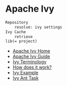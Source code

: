 # Apache Ivy

```txt
Repository
    resolve: ivy settings
Ivy Cache
    retrieve
lib(= project)
```

- [Apache Ivy Home](https://ant.apache.org/ivy/)
- [Apache Ivy Guide](https://www.codetab.org/tutorial/apache-ivy/introduction/)
- [Ivy Terminology](http://ant.apache.org/ivy/history/2.5.0-rc1/terminology.html)
- [How does it work?](http://ant.apache.org/ivy/history/2.5.0-rc1/principle.html)
- [Ivy Example](https://gitbox.apache.org/repos/asf?p=ant-ivy.git;a=tree;f=src/example)
- [Ivy Ant Task](http://ant.apache.org/ivy/history/2.4.0/ant.html)
